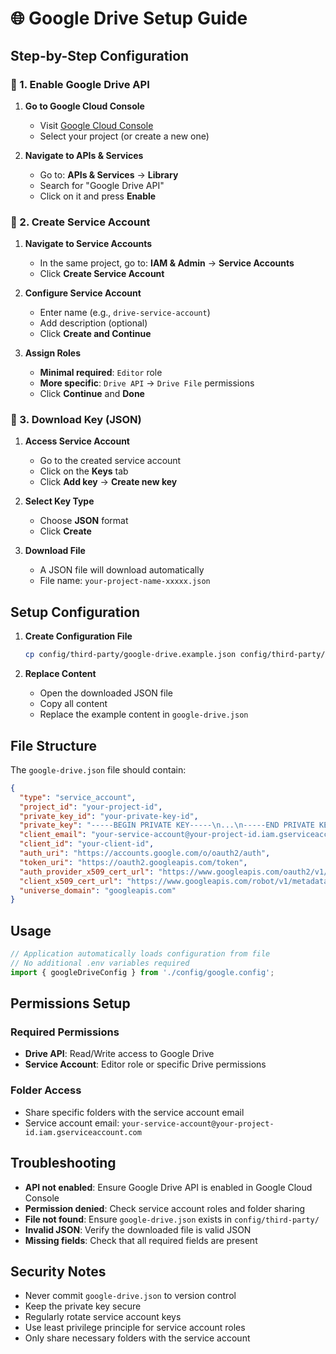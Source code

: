 # 🌐 Google Drive Setup Guide

## Step-by-Step Configuration

### 🔹 1. Enable Google Drive API

1. **Go to Google Cloud Console**
   - Visit [Google Cloud Console](https://console.cloud.google.com/)
   - Select your project (or create a new one)

2. **Navigate to APIs & Services**
   - Go to: **APIs & Services** → **Library**
   - Search for "Google Drive API"
   - Click on it and press **Enable**

### 🔹 2. Create Service Account

1. **Navigate to Service Accounts**
   - In the same project, go to: **IAM & Admin** → **Service Accounts**
   - Click **Create Service Account**

2. **Configure Service Account**
   - Enter name (e.g., `drive-service-account`)
   - Add description (optional)
   - Click **Create and Continue**

3. **Assign Roles**
   - **Minimal required**: `Editor` role
   - **More specific**: `Drive API` → `Drive File` permissions
   - Click **Continue** and **Done**

### 🔹 3. Download Key (JSON)

1. **Access Service Account**
   - Go to the created service account
   - Click on the **Keys** tab
   - Click **Add key** → **Create new key**

2. **Select Key Type**
   - Choose **JSON** format
   - Click **Create**

3. **Download File**
   - A JSON file will download automatically
   - File name: `your-project-name-xxxxx.json`

## Setup Configuration

1. **Create Configuration File**
   ```bash
   cp config/third-party/google-drive.example.json config/third-party/google-drive.json
   ```

2. **Replace Content**
   - Open the downloaded JSON file
   - Copy all content
   - Replace the example content in `google-drive.json`

## File Structure

The `google-drive.json` file should contain:

```json
{
  "type": "service_account",
  "project_id": "your-project-id",
  "private_key_id": "your-private-key-id",
  "private_key": "-----BEGIN PRIVATE KEY-----\n...\n-----END PRIVATE KEY-----\n",
  "client_email": "your-service-account@your-project-id.iam.gserviceaccount.com",
  "client_id": "your-client-id",
  "auth_uri": "https://accounts.google.com/o/oauth2/auth",
  "token_uri": "https://oauth2.googleapis.com/token",
  "auth_provider_x509_cert_url": "https://www.googleapis.com/oauth2/v1/certs",
  "client_x509_cert_url": "https://www.googleapis.com/robot/v1/metadata/x509/...",
  "universe_domain": "googleapis.com"
}
```

## Usage

```typescript
// Application automatically loads configuration from file
// No additional .env variables required
import { googleDriveConfig } from './config/google.config';
```

## Permissions Setup

### Required Permissions
- **Drive API**: Read/Write access to Google Drive
- **Service Account**: Editor role or specific Drive permissions

### Folder Access
- Share specific folders with the service account email
- Service account email: `your-service-account@your-project-id.iam.gserviceaccount.com`

## Troubleshooting

- **API not enabled**: Ensure Google Drive API is enabled in Google Cloud Console
- **Permission denied**: Check service account roles and folder sharing
- **File not found**: Ensure `google-drive.json` exists in `config/third-party/`
- **Invalid JSON**: Verify the downloaded file is valid JSON
- **Missing fields**: Check that all required fields are present

## Security Notes

- Never commit `google-drive.json` to version control
- Keep the private key secure
- Regularly rotate service account keys
- Use least privilege principle for service account roles
- Only share necessary folders with the service account
